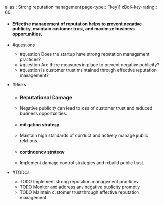 alias:: Strong reputation management
page-type:: [[key]]
xBoK-key-rating:: 60
- #### Effective management of reputation helps to prevent negative publicity, maintain customer trust, and maximize business opportunities.
- #questions
  - #question Does the startup have strong reputation management practices?
  - #question Are there measures in place to prevent negative publicity?
  - #question Is customer trust maintained through effective reputation management?
- #Risks

  - ### Reputational Damage
  - Negative publicity can lead to loss of customer trust and reduced business opportunities.
  - #### mitigation strategy
  - Maintain high standards of conduct and actively manage public relations.
  - #### contingency strategy
  - Implement damage control strategies and rebuild public trust.
- #TODOs
  - TODO Implement strong reputation management practices
  - TODO  Monitor and address any negative publicity promptly
  - TODO  Maintain customer trust through effective reputation management.


